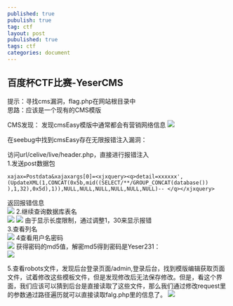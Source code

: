 ```yaml
---
published: true
pubulish: true
tag: ctf
layout: post
pubulished: true
tags: ctf
categories: document
---
```


## 百度杯CTF比赛-YeserCMS
提示：寻找cms漏洞，flag.php在网站根目录中  
思路：应该是一个现有的CMS模版  

CMS发现：
发现cmsEasy模版中通常都会有营销网络信息
![](https://ljjbloghub.github.io/img/yesercms1.png)

在seebug中找到cmsEasy存在无限报错注入漏洞：  

访问url/celive/live/header.php，直接进行报错注入  
1.发送post数据包  

    xajax=Postdata&xajaxargs[0]=<xjxquery><q>detail=xxxxxx',(UpdateXML(1,CONCAT(0x5b,mid((SELECT/**/GROUP_CONCAT(database()) ),1,32),0x5d),1)),NULL,NULL,NULL,NULL,NULL,NULL)-- </q></xjxquery>
    
返回报错信息    
![](https://ljjbloghub.github.io/img/yesercms2.png)
2.继续查询数据库表名  
![](https://ljjbloghub.github.io/img/yesercms3.png)
![](https://ljjbloghub.github.io/img/yesercms4.png)
由于显示长度限制，通过调整1，30来显示报错  
3.查看列名    
![](https://ljjbloghub.github.io/img/yesercms5.png)
4查看用户名密码    
![](https://ljjbloghub.github.io/img/yesercms6.png)
获得密码的md5值，解密md5得到密码是Yeser231：  
![](https://ljjbloghub.github.io/img/yesercms7.png)

5.查看robots文件，发现后台登录页面/admin,登录后台，找到模版编辑获取页面文件，试着修改这些模板文件，但是发现修改后无法保存修改。但是，看这个界面，我们应该可以猜到后台是直接读取了这些文件，那么我们通过修改request里的参数通过路径遍历就可以直接读取falg.php里的信息了。 
![](https://ljjbloghub.github.io/img/yesercms8.png)


